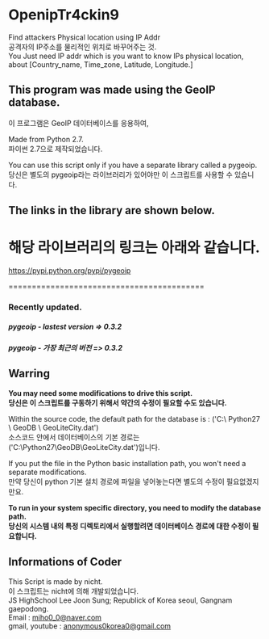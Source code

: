 

# OpenipTr4ckin9
Find attackers Physical location using IP Addr  
공격자의 IP주소를 물리적인 위치로 바꾸어주는 것.  
You Just need IP addr which is you want to know IPs physical location, about [Country_name, Time_zone, Latitude, Longitude.]     

## This program was made using the GeoIP database.  
이 프로그램은 GeoIP 데이터베이스를 응용하여,    

Made from Python 2.7.  
파이썬 2.7으로 제작되었습니다.    

You can use this script only if you have a separate library called a pygeoip.  
당신은 별도의 pygeoip라는 라이브러리가 있어야만 이 스크립트를 사용할 수 있습니다.      

## The links in the library are shown below.  
해당 라이브러리의 링크는 아래와 같습니다.  
==========================================  

https://pypi.python.org/pypi/pygeoip    

==========================================    

### Recently updated.
##### pygeoip - lastest version => 0.3.2
##### pygeoip - 가장 최근의 버전 => 0.3.2    

## Warring    
**You may need some modifications to drive this script.**  
**당신은 이 스크립트를 구동하기 위해서 약간의 수정이 필요할 수도 있습니다.**  

Within the source code, the default path for the database is : ('C:\ Python27 \ GeoDB \ GeoLiteCity.dat')  
소스코드 안에서 데이터베이스의 기본 경로는 ('C:\Python27\GeoDB\GeoLiteCity.dat')입니다.    

If you put the file in the Python basic installation path, you won't need a separate modifications.  
만약 당신이 python 기본 설치 경로에 파일을 넣어놓는다면 별도의 수정이 필요없겠지만요.    

**To run in your system specific directory, you need to modify the database path.**  
**당신의 시스템 내의 특정 디렉토리에서 실행할려면 데이터베이스 경로에 대한 수정이 필요합니다.**    

## Informations of Coder

This Script is made by nicht.  
이 스크립트는 nicht에 의해 개발되었습니다.  
JS HighSchool Lee Joon Sung; Republick of Korea seoul, Gangnam gaepodong.  
Email : miho0_0@naver.com  
gmail, youtube : anonymous0korea0@gmail.com  


